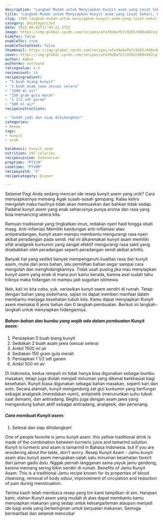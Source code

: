 ```yaml
---
description: "Langkah Mudah untuk Menyiapkan Kunyit asem yang Lezat Sekali, Enak"
title: "Langkah Mudah untuk Menyiapkan Kunyit asem yang Lezat Sekali, Enak"
slug: 1386-langkah-mudah-untuk-menyiapkan-kunyit-asem-yang-lezat-sekali-enak
category: Uncategorized
date: 2022-08-02T17:45:12.375Z
image: https://img-global.cpcdn.com/recipes/afe39e8afb7c92b5/680x482cq70/kunyit-asem-foto-resep-utama.jpg
hideToc: false
enableToc: true
enableTocContent: false
thumbnail: https://img-global.cpcdn.com/recipes/afe39e8afb7c92b5/680x482cq70/kunyit-asem-foto-resep-utama.jpg
cover: https://img-global.cpcdn.com/recipes/afe39e8afb7c92b5/680x482cq70/kunyit-asem-foto-resep-utama.jpg
author: Admin
authorAv: notfound
ratingvalue: 4.5
reviewcount: 14
recipeingredient:
- "5 buah biang kunyit"
- "2 buah asam jawa sesuai selera"
- "1500 ml air"
- "150 gram gula merah"
- "1 1/2 sdt garam"
- "500 ml air"
recipeinstructions:

- "Sudah jadi dan siap dihidangkan!"
categories:
- Resep
tags:
- kunyit
- asem

katakunci: kunyit asem 
nutrition: 197 calories
recipecuisine: Indonesian
preptime: "PT31M"
cooktime: "PT49M"
recipeyield: "3"
recipecategory: Dinner

---
```



Selamat Pagi Anda sedang mencari ide resep kunyit asem yang unik? Cara menyiapkannya memang Agak susah-susah gampang. Kalau keliru mengolah maka hasilnya tidak akan memuaskan dan bahkan tidak sedap. Padahal kunyit asem yang enak seharusnya punya aroma dan rasa yang bisa memancing selera kita.


Ramuan tradisional yang tingkatkan imun, redakan nyeri haid hingga obati maag. Anti-infamasi Memiliki kandungan anti-inflamasi atau antiperadangan, kunyit asam mampu membantu mengurangi rasa nyeri akibat peradangan pada sendi. Hal ini dikarenakan kunyit asam memiliki sifat analgesik kurkumin yang sangat efektif mengurangi rasa sakit yang disebabkan oleh peradangan seperti peradangan sendi akibat artritis.

Banyak hal yang sedikit banyak mempengaruhi kualitas rasa dari kunyit asem, mulai dari jenis bahan, lalu pemilihan bahan segar sampai cara mengolah dan menghidangkannya. Tidak usah pusing jika mau menyiapkan kunyit asem yang enak di mana pun kamu berada, karena asal sudah tahu triknya maka hidangan ini mampu jadi suguhan istimewa.


Nah, kali ini kita coba, yuk, variasikan kunyit asem sendiri di rumah. Tetap dengan bahan yang sederhana, sajian ini dapat memberi manfaat dalam membantu menjaga kesehatan tubuh kita. Kamu dapat menyiapkan Kunyit asem memakai 6 jenis bahan dan 0 langkah pembuatan. Berikut ini langkah-langkah untuk menyiapkan hidangannya.

<!--inarticleads1-->

##### Bahan-bahan dan bumbu yang wajib ada dalam pembuatan Kunyit asem:

1. Persiapkan 5 buah biang kunyit
1. Sediakan 2 buah asam jawa (sesuai selera)
1. Ambil 1500 ml air
1. Sediakan 150 gram gula merah
1. Persiapkan 1 1/2 sdt garam
1. Ambil 500 ml air


Di Indonesia, kedua rempah ini tidak hanya bisa digunakan sebagai bumbu masakan, tetapi juga diolah menjadi minuman yang dikenal berkhasiat bagi kesehatan. Kunyit biasa digunakan sebagai bahan masakan, seperti kari dan soto. Secara alamiah, kunyit mengandung zat gizi kurkumin yang berfungsi sebagai analgesik (meredakan nyeri), antipiretik (menurunkan suhu tubuh saat demam), dan antiradang. Begitu juga dengan asam jawa yang mengandung bahan aktif sebagai antiradang, analgesik, dan penenang. 

<!--inarticleads2-->

##### Cara membuat Kunyit asem:


1. Selesai dan siap dihidangkan!

One of people favorite is jamu kunyit asam. this yellow traditional drink is made of the combination between turmeric juice and tamarind solution. Kunyit is turmeric and asam is tamarind in Bahasa Indonesia. but if you are wondering about the taste, don&#39;t worry. Resep Kunyit Asam - Jamu kunyit asam atau kunyit asem merupakan salah satu minuman kesehatan favorit dari jaman gadis dulu. Nggak pernah langganan sama yayuk jamu gendong, karena memang sering bikin sendiri di rumah. Benefits of Jamu Kunyit Asam: This is a traditional Jamu recipe known for its properties of blood cleansing, removal of body odour, improvement of circulation and reduction of pain during menstruation. 

Terima kasih telah membaca resep yang tim kami tampilkan di sini. Harapan kami, olahan Kunyit asem yang mudah di atas dapat membantu kamu menyiapkan makanan yang sedap untuk keluarga/teman ataupun menjadi ide bagi anda yang berkeinginan untuk berjualan makanan. Semoga bermanfaat dan selamat mencoba!
